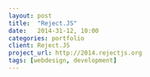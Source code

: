 ```yaml
---
layout: post
title:  "Reject.JS"
date:   2014-31-12, 10:00
categories: portfolio
client: Reject.JS
project_url: http://2014.rejectjs.org
tags: [webdesign, development]
---
```

